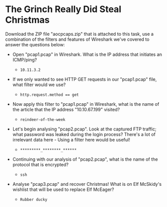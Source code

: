 # The Grinch Really Did Steal Christmas

Download the ZIP file "aocpcaps.zip" that is attached to this task, use a combination of the filters and features of Wireshark we've covered to answer the questions below:

- Open "pcap1.pcap" in Wireshark. What is the IP address that initiates an ICMP/ping?

	- `10.11.3.2`

- If we only wanted to see HTTP GET requests in our "pcap1.pcap" file, what filter would we use?

	- `http.request.method == get`

- Now apply this filter to "pcap1.pcap" in Wireshark, what is the name of the article that the IP address "10.10.67.199" visited?

	- `reindeer-of-the-week`

- Let's begin analysing "pcap2.pcap". Look at the captured FTP traffic; what password was leaked during the login process?
There's a lot of irrelevant data here - Using a filter here would be useful!

	- `*********_********_******`

- Continuing with our analysis of "pcap2.pcap", what is the name of the protocol that is encrypted?

	- `ssh`

- Analyse "pcap3.pcap" and recover Christmas!
What is on Elf McSkidy's wishlist that will be used to replace Elf McEager?

	- `Rubber ducky`
